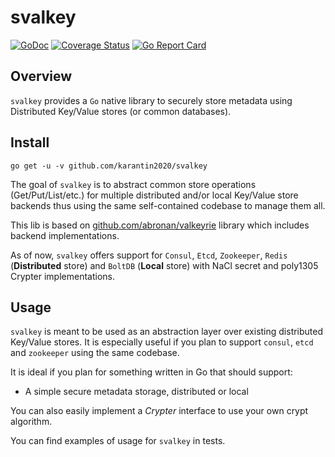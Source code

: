 # svalkey

[![GoDoc](https://godoc.org/github.com/karantin2020/svalkey?status.png)](https://godoc.org/github.com/karantin2020/svalkey)
[![Coverage Status](https://coveralls.io/repos/karantin2020/svalkey/badge.svg)](https://coveralls.io/r/karantin2020/svalkey)
[![Go Report Card](https://goreportcard.com/badge/github.com/karantin2020/svalkey)](https://goreportcard.com/report/github.com/karantin2020/svalkey)

## Overview  
`svalkey` provides a `Go` native library to securely store metadata using Distributed Key/Value stores (or common databases).

## Install  
```
go get -u -v github.com/karantin2020/svalkey
```

The goal of `svalkey` is to abstract common store operations (Get/Put/List/etc.) for multiple distributed and/or local Key/Value store backends thus using the same self-contained codebase to manage them all.

This lib is based on [github.com/abronan/valkeyrie](https://github.com/abronan/valkeyrie) library which includes backend implementations.

As of now, `svalkey` offers support for `Consul`, `Etcd`, `Zookeeper`, `Redis` (**Distributed** store) and `BoltDB` (**Local** store) with NaCl secret and poly1305 Crypter implementations.

## Usage

`svalkey` is meant to be used as an abstraction layer over existing distributed Key/Value stores. It is especially useful if you plan to support `consul`, `etcd` and `zookeeper` using the same codebase.

It is ideal if you plan for something written in Go that should support:

- A simple secure metadata storage, distributed or local

You can also easily implement a *Crypter* interface to use your own crypt algorithm.

You can find examples of usage for `svalkey` in tests.
